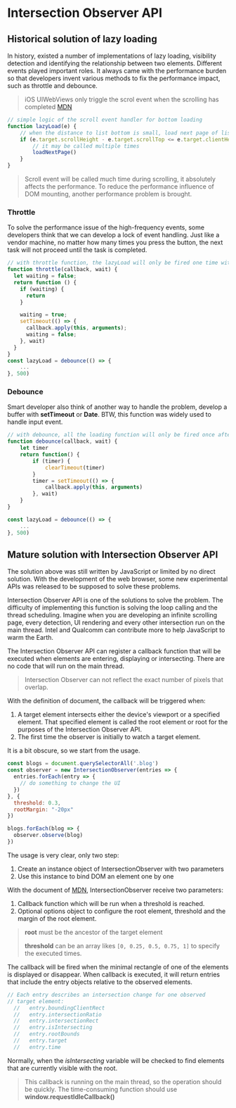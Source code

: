 # Intersection Observer API

## Historical solution of lazy loading
In history, existed a number of implementations of lazy loading, visibility detection and identifying the relationship between two elements. Different events played important roles. It always came with the performance burden so that developers invent various methods to fix the performance impact, such as throttle and debounce.

> iOS UIWebViews only triggle the scrol event when the scrolling has completed [MDN](https://developer.mozilla.org/en-US/docs/Web/API/Document/scroll_event)

```JavaScript
// simple logic of the scroll event handler for bottom loading
function lazyLoad(e) {
    // when the distance to list bottom is small, load next page of list
    if (e.target.scrollHeight - e.target.scrollTop <= e.target.clientHeight) {
        // it may be called multiple times
        loadNextPage()
    }
}
```
> Scroll event will be called much time during scrolling, it absolutely affects the performance. To reduce the performance influence of DOM mounting, another performance problem is brought.

### Throttle
To solve the performance issue of the high-frequency events, some developers think that we can develop a lock of event handling. Just like a vendor machine, no matter how many times you press the button, the next task will not proceed until the task is completed.
```JavaScript
// with throttle function, the lazyLoad will only be fired one time within 0.5s
function throttle(callback, wait) {
  let waiting = false;
  return function () {
    if (waiting) {
      return
    }

    waiting = true;
    setTimeout(() => {
      callback.apply(this, arguments);
      waiting = false;
    }, wait)
  }
}
const lazyLoad = debounce(() => {
    ...
}, 500)
```

### Debounce
Smart developer also think of another way to handle the problem, develop a buffer with **setTimeout** or **Date**. BTW, this function was widely used to handle input event.
```JavaScript
// with debounce, all the loading function will only be fired once after the page stops scrolling.
function debounce(callback, wait) {
    let timer
    return function() {
        if (timer) {
            clearTimeout(timer)
        } 
        timer = setTimeout(() => {
            callback.apply(this, arguments)
        }, wait)
    }
}

const lazyLoad = debounce(() => {
    ...
}, 500)
```

## Mature solution with Intersection Observer API
The solution above was still written by JavaScript or limited by no direct solution. With the development of the web browser, some new experimental APIs was released to be supposed to solve these problems.

Intersection Observer API is one of the solutions to solve the problem. The difficulty of implementing this function is solving the loop calling and the thread scheduling. Imagine when you are developing an infinite scrolling page, every detection, UI rendering and every other intersection run on the main thread. Intel and Qualcomm can contribute more to help JavaScript to warm the Earth.

The Intersection Observer API can register a callback function that will be executed when elements are entering, displaying or intersecting. There are no code that will run on the main thread.


> Intersection Observer can not reflect the exact number of pixels that overlap.

With the definition of document, the callback will be triggered when:
   
1. A target element intersects either the device's viewport or a specified element. That specified element is called the root element or root for the purposes of the Intersection Observer API.
2. The first time the observer is initially to watch a target element.

It is a bit obscure, so we start from the usage.

```JavaScript
const blogs = document.querySelectorAll('.blog')
const observer = new IntersectionObserver(entries => {
  entries.forEach(entry => {
    // do something to change the UI
  })
}, {
  threshold: 0.3,
  rootMargin: "-20px"
})

blogs.forEach(blog => {
  observer.observe(blog)
})
```
The usage is very clear, only two step:
1. Create an instance object of IntersectionObserver with two parameters
2. Use this instance to bind DOM an element one by one

With the document of [MDN](https://developer.mozilla.org/en-US/docs/Web/API/Intersection_Observer_API), IntersectionObserver receive two parameters:

   1. Callback function which will be run when a threshold is reached.
   2. Optional options object to configure the root element, threshold and the margin of the root element.

> **root** must be the ancestor of the target element
> 
> **threshold** can be an array likes ```[0, 0.25, 0.5, 0.75, 1]``` to specify the executed times.

The callback will be fired when the minimal rectangle of one of the elements is displayed or disappear. When callback is executed, it will return entries that include the entry objects relative to the observed elements.

```JavaScript
// Each entry describes an intersection change for one observed
// target element:
  //   entry.boundingClientRect
  //   entry.intersectionRatio
  //   entry.intersectionRect
  //   entry.isIntersecting
  //   entry.rootBounds
  //   entry.target
  //   entry.time
```

Normally, when the *isIntersecting* variable will be checked to find elements that are currently visible with the root.

> This callback is running on the main thread, so the operation should be quickly. The time-consuming function should use **window.requestIdleCallback()**
